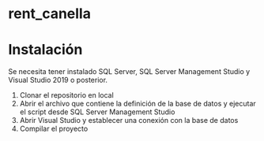 # rent_canella

# Instalación

Se necesita tener instalado SQL Server, SQL Server Management Studio y Visual Studio 2019 o posterior.

1.  Clonar el repositorio en local
2.	Abrir el archivo que contiene la definición de la base de datos y ejecutar el script desde SQL Server Management Studio
3.	Abrir Visual Studio y establecer una conexión con la base de datos
4.	Compilar el proyecto